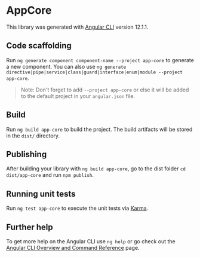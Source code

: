 # AppCore

This library was generated with [Angular CLI](https://github.com/angular/angular-cli) version 12.1.1.

## Code scaffolding

Run `ng generate component component-name --project app-core` to generate a new component. You can also use `ng generate directive|pipe|service|class|guard|interface|enum|module --project app-core`.
> Note: Don't forget to add `--project app-core` or else it will be added to the default project in your `angular.json` file. 

## Build

Run `ng build app-core` to build the project. The build artifacts will be stored in the `dist/` directory.

## Publishing

After building your library with `ng build app-core`, go to the dist folder `cd dist/app-core` and run `npm publish`.

## Running unit tests

Run `ng test app-core` to execute the unit tests via [Karma](https://karma-runner.github.io).

## Further help

To get more help on the Angular CLI use `ng help` or go check out the [Angular CLI Overview and Command Reference](https://angular.io/cli) page.
